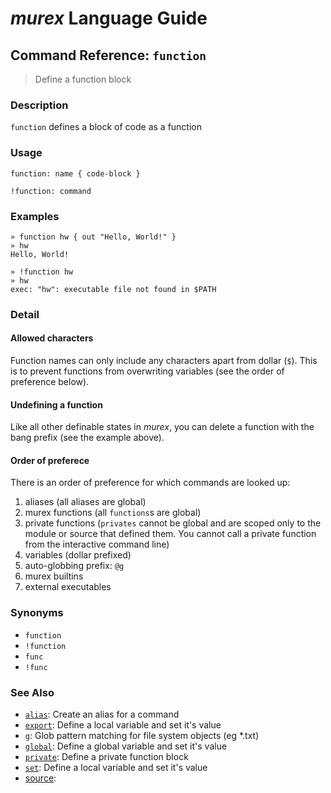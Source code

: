 # _murex_ Language Guide

## Command Reference: `function`

> Define a function block

### Description

`function` defines a block of code as a function

### Usage

    function: name { code-block }
    
    !function: command

### Examples

    » function hw { out "Hello, World!" }
    » hw
    Hello, World!
    
    » !function hw
    » hw
    exec: "hw": executable file not found in $PATH

### Detail

#### Allowed characters

Function names can only include any characters apart from dollar (`$`).
This is to prevent functions from overwriting variables (see the order of
preference below).

#### Undefining a function

Like all other definable states in _murex_, you can delete a function with
the bang prefix (see the example above).

#### Order of preferece

There is an order of preference for which commands are looked up:
1. aliases (all aliases are global)
2. murex functions (all `functions`s are global)
3. private functions (`privates` cannot be global and are scoped only to
   the module or source that defined them. You cannot call a private
   function from the interactive command line)
4. variables (dollar prefixed)
5. auto-globbing prefix: `@g`
6. murex builtins
7. external executables

### Synonyms

* `function`
* `!function`
* `func`
* `!func`


### See Also

* [`alias`](../commands/alias.md):
  Create an alias for a command
* [`export`](../commands/export.md):
  Define a local variable and set it's value
* [`g`](../commands/g.md):
  Glob pattern matching for file system objects (eg *.txt)
* [`global`](../commands/global.md):
  Define a global variable and set it's value
* [`private`](../commands/private.md):
  Define a private function block
* [`set`](../commands/set.md):
  Define a local variable and set it's value
* [source](../commands/source.md):
  